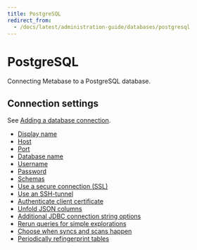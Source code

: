 ```yaml
---
title: PostgreSQL
redirect_from:
  - /docs/latest/administration-guide/databases/postgresql
---
```


# PostgreSQL

Connecting Metabase to a PostgreSQL database.

## Connection settings

See [Adding a database connection](../connecting.md#adding-a-database-connection).

- [Display name](../settings.md#display-name)
- [Host](../settings.md#host)
- [Port](../settings.md#port)
- [Database name](../settings.md#database-name)
- [Username](../settings.md#username)
- [Password](../settings.md#password)
- [Schemas](../settings.md#schemas)
- [Use a secure connection (SSL)](../settings.md#use-a-secure-connection-ssl)
- [Use an SSH-tunnel](../settings.md#use-an-ssh-tunnel)
- [Authenticate client certificate](../settings.md#authenticate-client-certificate)
- [Unfold JSON columns](../settings.md#unfold-json-columns)
- [Additional JDBC connection string options](../settings.md#additional-connection-string-options)
- [Rerun queries for simple explorations](../settings.md#rerun-queries-for-simple-explorations)
- [Choose when syncs and scans happen](../settings.md#choose-when-syncs-and-scans-happen)
- [Periodically refingerprint tables](../settings.md#periodically-refingerprint-tables)

